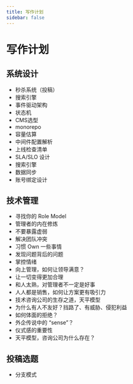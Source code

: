 ```yaml
---
title: 写作计划
sidebar: false
---
```


# 写作计划

## 系统设计

- 秒杀系统（投稿）
- 搜索引擎
- 事件驱动架构
- 状态机
- CMS选型
- monorepo
- 容量估算
- 中间件配置解析
- 上线检查清单
- SLA/SLO 设计
- 搜索引擎
- 数据同步
- 账号绑定设计

## 技术管理

- 寻找你的 Role Model
- 管理者的内在修炼
- 不要暴露虚弱
- 解决团队冲突
- 习惯 Own 一些事情
- 发现问题背后的问题
- 掌控情绪
- 向上管理，如何让领导满意？
- 让一切变得更加合理
- 和人太熟，对管理者不一定是好事
- 人人都是销售，如何让方案更有吸引力
- 技术咨询公司的生存之道，天平模型
- 为什么有人不友好？挡路了、有威胁、侵犯利益
- 如何体面的拒绝？
- 外企传说中的 “sense”？
- 仪式感的重要性
- 天平模型，咨询公司为什么存在？

## 投稿选题

- 分支模式
